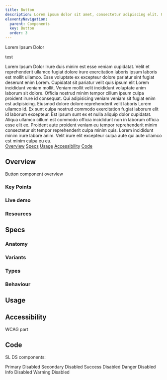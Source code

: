 ```yaml
---
title: Button
description: Lorem ipsum dolor sit amet, consectetur adipiscing elit. Ut et massa mi. Aliquam in hendrerit urna.
eleventyNavigation:
  parent: Components
  key: Button
  order: 3
---
```

<link href="/css/categories/components/button.css" rel="stylesheet" type="text/css">

[//]: # ( TODO: create tabs as a web component)

<dna-tab-bar>
<dna-tab-button>Lorem</dna-tab-button>
<dna-tab-button>Ipsum</dna-tab-button>
<dna-tab-button>Dolor</dna-tab-button>
</dna-tab-bar>

<dna-tabs>test</dna-tabs>

<dna-tabs>
  <dna-tab-bar>
    <dna-tab-button>Lorem</dna-tab-button>
    <dna-tab-button>Ipsum</dna-tab-button>
    <dna-tab-button>Dolor</dna-tab-button>
  </dna-tab-bar>
  <dna-tab>
    Irure duis minim est esse veniam cupidatat. Velit et reprehenderit ullamco fugiat dolore irure exercitation laboris
    ipsum laboris est mollit ullamco. Esse voluptate ex excepteur dolore pariatur sint fugiat deserunt enim Lorem.
  </dna-tab>
  <dna-tab>
    Cupidatat sit pariatur velit quis ipsum elit Lorem incididunt veniam mollit. Veniam mollit velit incididunt
    voluptate anim laborum sit dolore. Officia nostrud minim tempor cillum ipsum culpa proident irure id consequat. Qui
    adipisicing veniam veniam sit fugiat enim est adipisicing.
  </dna-tab>
  <dna-tab>
    Eiusmod dolore dolore reprehenderit velit laboris Lorem ullamco id. Ex sunt culpa nostrud commodo exercitation
    fugiat laborum elit id laborum excepteur. Est ipsum sunt ex et nulla aliquip dolor cupidatat. Aliqua ullamco cillum
    est commodo officia incididunt non in laborum officia esse elit ex. Proident aute proident veniam eu tempor
    reprehenderit minim consectetur sit tempor reprehenderit culpa minim quis. Lorem incididunt minim irure labore anim.
    Velit irure elit excepteur culpa aute qui aute ullamco est minim culpa eu eu.
  </dna-tab>
</dna-tabs>

<div class="ds-tabs-wrapper">
  <a href="#overview" class="ds-tab active">Overview</a>
  <a href="#specs" class="ds-tab">Specs</a>
  <a href="#usage" class="ds-tab">Usage</a>
  <a href="#accessibility" class="ds-tab">Accessibility</a>
  <a href="#code" class="ds-tab">Code</a>
</div>

## Overview

Button component overview

### Key Points

### Live demo

### Resources

## Specs

### Anatomy

### Variants

### Types

### Behaviour

## Usage

## Accessibility

WCAG part

## Code

SL DS components:
<div class="ds-buttons-wrapper">
  <sl-button>Primary</sl-button>
  <sl-button disabled>Disabled</sl-button>
  <sl-button variant="secondary">Secondary</sl-button>
  <sl-button variant="secondary" disabled>Disabled</sl-button>
  <sl-button variant="success">Success</sl-button>
  <sl-button variant="success" disabled>Disabled</sl-button>
  <sl-button variant="danger">Danger</sl-button>
  <sl-button variant="danger" disabled>Disabled</sl-button>
  <sl-button variant="info">Info</sl-button>
  <sl-button variant="info" disabled>Disabled</sl-button>
  <sl-button variant="warning">Warning</sl-button>
  <sl-button variant="warning" disabled>Disabled</sl-button>
</div>
